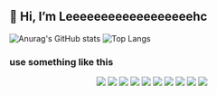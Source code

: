 
## 👋 Hi, I’m Leeeeeeeeeeeeeeeeeehc

![Anurag's GitHub stats](https://github-readme-stats.vercel.app/api?username=ehc0825&show_icons=true&theme=tokyonight)
![Top Langs](https://github-readme-stats.vercel.app/api/top-langs/?username=ehc0825&layout=compact&theme=tokyonight)



   
     
     
###  use something like this
<div align="center">
<img src="https://img.shields.io/badge/Java-red?style=flat&logo=Java&logoColor= #007396"/>
<img src="https://img.shields.io/badge/Spring-green?style=flat&logo=Spring&logoColor= #6DB33F"/>
<img src="https://img.shields.io/badge/SpringBoot-green?style=flat&logo=SpringBoot&logoColor= #6DB33F"/>
<img src="https://img.shields.io/badge/Phtyon-gray?style=flat&logo=Python&logoColor= #3776AB"/>
<img src="https://img.shields.io/badge/JavaScript-yellow?style=flat&logo=JavaScript&logoColor= #F7DF1E"/>
<img src="https://img.shields.io/badge/ElasticSearch-blue?style=flat&logo=ElasticSearch&logoColor= #005571"/>
<img src="https://img.shields.io/badge/Kibana-pink?style=flat&logo=Kibana&logoColor= #005571"/>
<img src="https://img.shields.io/badge/IntelliJ IDEA-blue?style=flat&logo=IntelliJ IDEA&logoColor=#000000"/>
<img src="https://img.shields.io/badge/Jira-blue?style=flat&logo=Jira&logoColor=#0052CC"/>
<img src="https://img.shields.io/badge/Visual Studio Code-blue?style=flat&logo=Visual Studio Code&logoColor=#007ACC"/>
</div>

<!---
ehc0825/ehc0825 is a ✨ special ✨ repository because its `README.md` (this file) appears on your GitHub profile.
You can click the Preview link to take a look at your changes.
--->
